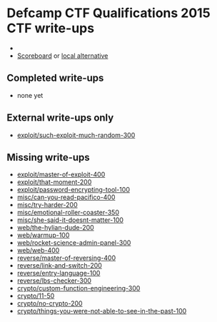 # Defcamp CTF Qualifications 2015 CTF write-ups

* <TODO>
* [Scoreboard](TODO) or [local alternative](TODOLOCAL)

## Completed write-ups

* none yet

## External write-ups only

* [exploit/such-exploit-much-random-300](exploit/such-exploit-much-random-300)

## Missing write-ups

* [exploit/master-of-exploit-400](exploit/master-of-exploit-400)
* [exploit/that-moment-200](exploit/that-moment-200)
* [exploit/password-encrypting-tool-100](exploit/password-encrypting-tool-100)
* [misc/can-you-read-pacifico-400](misc/can-you-read-pacifico-400)
* [misc/try-harder-200](misc/try-harder-200)
* [misc/emotional-roller-coaster-350](misc/emotional-roller-coaster-350)
* [misc/she-said-it-doesnt-matter-100](misc/she-said-it-doesnt-matter-100)
* [web/the-hylian-dude-200](web/the-hylian-dude-200)
* [web/warmup-100](web/warmup-100)
* [web/rocket-science-admin-panel-300](web/rocket-science-admin-panel-300)
* [web/web-400](web/web-400)
* [reverse/master-of-reversing-400](reverse/master-of-reversing-400)
* [reverse/link-and-switch-200](reverse/link-and-switch-200)
* [reverse/entry-language-100](reverse/entry-language-100)
* [reverse/lbs-checker-300](reverse/lbs-checker-300)
* [crypto/custom-function-engineering-300](crypto/custom-function-engineering-300)
* [crypto/11-50](crypto/11-50)
* [crypto/no-crypto-200](crypto/no-crypto-200)
* [crypto/things-you-were-not-able-to-see-in-the-past-100](crypto/things-you-were-not-able-to-see-in-the-past-100)
